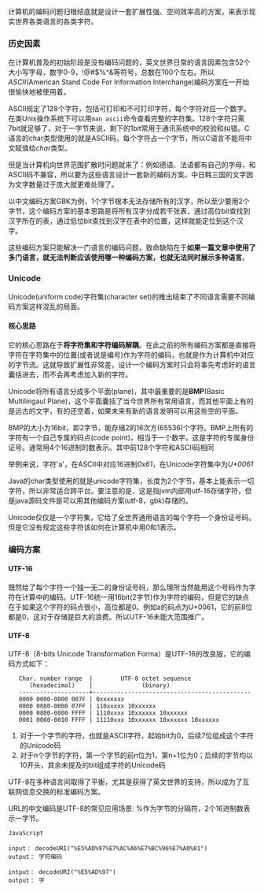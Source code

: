 计算机的编码问题归根结底就是设计一套扩展性强、空间效率高的方案，来表示现实世界各类语言的各类字符。

### 历史因素

在计算机普及的初始阶段是没有编码问题的，英文世界日常的语言因素包含52个大小写字母，数字0-9，!@#$%^&等符号，总数在100个左右。所以*ASCII*(American Stand Code For Information Interchange)编码方案在一开始很愉快地被使用着。

ASCII规定了128个字符，包括可打印和不可打印字符，每个字符对应一个数字。在类Unix操作系统下可以用`man ascii`命令查看完整的字符集。128个字符只需7bit就足够了，对于一字节来说，剩下的1bit常用于通讯系统中的校验和纠错。C语言的char类型使用的就是ASCII码，每个字符占一个字节，所以C语言不能将中文赋值给*char*类型。

但是当计算机向世界范围扩散时问题就来了：例如德语、法语都有自己的字母，和ASCII码不兼容，所以要为这些语言设计一套新的编码方案。中日韩三国的文字因为文字数量过于庞大就更难处理了。

以中文编码方案GBK为例，1个字节根本无法存储所有的汉字，所以至少要用2个字节，这个编码方案的基本思路是将所有汉字分成若干张表，通过高位bit查找到汉字所在的表，通过低位bit查找到汉字在表中的位置，这样就能定位到这个汉字。

这些编码方案只能解决一门语言的编码问题，致命缺陷在于**如果一篇文章中使用了多门语言，就无法判断应该使用哪一种编码方案，也就无法同时展示多种语言**。

### Unicode

Unicode(uniform code)字符集(character set)的推出结束了不同语言需要不同编码方案这样混乱的局面。

#### 核心思路

它的核心思路在于**将字符集和字符编码解耦**。在此之前的所有编码方案都是直接将字符在字符集中的位置(或者说是编号)作为字符的编码，也就是作为计算机中对应的字节流。这就导致扩展性非常差，设计一个编码方案时只会将事先考虑好的语言囊括进去，而不会再考虑加入新的字符。

Unicode将所有语言分成多个平面(plane)，其中最重要的是**BMP**(Basic Multilingaul Plane)，这个平面囊括了当今世界所有常用语言，而其他平面上有的是远古的文字，有的还空着，如果未来有新的语言发明可以用这些空的平面。

BMP的大小为16bit，即2字节，能存储2的16次方(65536)个字符。BMP上所有的字符有一个自己专属的码点(code point)，相当于一个数字。这是字符的专属身份证号。通常用4个16进制的数表示。其中前128个字符和ASCII码相同

举例来说，字符'a'，在ASCII中对应16进制*0x61*，在Unicode字符集中为*U+0061*

Java的char类型使用的就是unicode字符集，长度为2个字节，基本上能表示一切字符，所以非常适合跨平台。要注意的是，这是指jvm内部用utf-16存储字符，但是java源码文件是可以用其他编码方案(utf-8，gbk)存储的。

Unicode仅仅是一个字符集，它给了全世界通用语言的每个字符一个身份证号码。但是它没有规定这些字符该如何在计算机中用0和1表示。

### 编码方案

#### UTF-16

既然给了每个字符一个独一无二的身份证号码，那么理所当然能用这个号码作为字符在计算中的编码。UTF-16统一用16bit(2字节)作为字符的编码，但是它的缺点在于如果这个字符的码点很小，高位都是0。例如a的码点为U+0061，它的前8位都是0，这对于存储是巨大的浪费。所以UTF-16未能大范围推广。

#### UTF-8

UTF-8（8-bits Unicode Transformation Forma）是UTF-16的改良版，它的编码方式如下：

```
   Char. number range  |        UTF-8 octet sequence
      (hexadecimal)    |              (binary)
   --------------------+---------------------------------------------
   0000 0000-0000 007F | 0xxxxxxx
   0000 0080-0000 07FF | 110xxxxx 10xxxxxx
   0000 0800-0000 FFFF | 1110xxxx 10xxxxxx 10xxxxxx
   0001 0000-0010 FFFF | 11110xxx 10xxxxxx 10xxxxxx 10xxxxxx
```

1. 对于一个字节的字符，也就是ASCII字符，起始bit为0，后续7位组成这个字符的Unicode码
2. 对于n个字节的字符，第一个字节的前n位为1，第n+1位为0；后续的字节均以10开头，其余未提及的bit组成字符的Unicode码

UTF-8在多种语言间取得了平衡，尤其是获得了英文世界的支持，所以成为了互联网信息交换的标准编码方案。

URL的中文编码是UTF-8的常见应用场景: %作为字节的分隔符，2个16进制数表示一字节。

```
JavaScript

input： decodeURI("%E5%AD%97%E7%AC%A6%E7%BC%96%E7%A0%81")
output： 字符编码

intput： decodeURI("%E5%AD%97")
output： 字
```